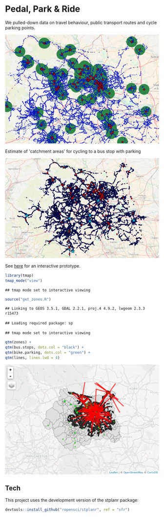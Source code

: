 Pedal, Park & Ride
================

We pulled-down data on travel behaviour, public transport routes and cycle parking points.

<img src="osm/3k_buffer.png" alt="Estimate of 'catchment areas' for cycling to a bus stop with parking" width="625" />
<p class="caption">
Estimate of 'catchment areas' for cycling to a bus stop with parking
</p>

<img src="osm/screenshot_bike_parks_bus_stops.png" width="793" />

See [here](http://rpubs.com/RobinLovelace/316902) for an interactive prototype.

``` r
library(tmap)
tmap_mode("view")
```

    ## tmap mode set to interactive viewing

``` r
source("get_zones.R")
```

    ## Linking to GEOS 3.5.1, GDAL 2.2.1, proj.4 4.9.2, lwgeom 2.3.3 r15473

    ## Loading required package: sp

    ## tmap mode set to interactive viewing

``` r
qtm(zones) +
qtm(bus.stops, dots.col = "black") +
qtm(bike.parking, dots.col = "green") +
qtm(lines, lines.lwd = 4)  
```

![Major commutes (red), bus stops (black) and cycle parking points (green).](README_files/figure-markdown_github-ascii_identifiers/unnamed-chunk-2-1.png)

Tech
----

This project uses the development version of the stplanr package:

``` r
devtools::install_github("ropensci/stplanr", ref = "sfr")
```
